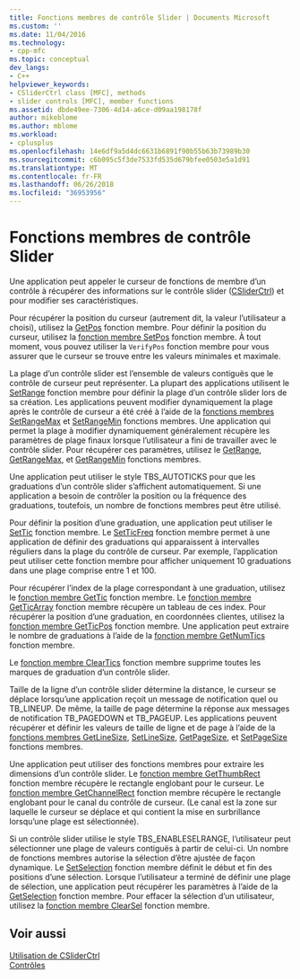 ```yaml
---
title: Fonctions membres de contrôle Slider | Documents Microsoft
ms.custom: ''
ms.date: 11/04/2016
ms.technology:
- cpp-mfc
ms.topic: conceptual
dev_langs:
- C++
helpviewer_keywords:
- CSliderCtrl class [MFC], methods
- slider controls [MFC], member functions
ms.assetid: dbde49ee-7306-4d14-a6ce-d09aa198178f
author: mikeblome
ms.author: mblome
ms.workload:
- cplusplus
ms.openlocfilehash: 14e6df9a5d4dc6631b6891f90b55b63b73989b30
ms.sourcegitcommit: c6b095c5f3de7533fd535d679bfee0503e5a1d91
ms.translationtype: MT
ms.contentlocale: fr-FR
ms.lasthandoff: 06/26/2018
ms.locfileid: "36953956"
---
```

# <a name="slider-control-member-functions"></a>Fonctions membres de contrôle Slider
Une application peut appeler le curseur de fonctions de membre d’un contrôle à récupérer des informations sur le contrôle slider ([CSliderCtrl](../mfc/reference/csliderctrl-class.md)) et pour modifier ses caractéristiques.  
  
 Pour récupérer la position du curseur (autrement dit, la valeur l’utilisateur a choisi), utilisez la [GetPos](../mfc/reference/csliderctrl-class.md#getpos) fonction membre. Pour définir la position du curseur, utilisez la [fonction membre SetPos](../mfc/reference/csliderctrl-class.md#setpos) fonction membre. À tout moment, vous pouvez utiliser la `VerifyPos` fonction membre pour vous assurer que le curseur se trouve entre les valeurs minimales et maximale.  
  
 La plage d’un contrôle slider est l’ensemble de valeurs contiguës que le contrôle de curseur peut représenter. La plupart des applications utilisent le [SetRange](../mfc/reference/csliderctrl-class.md#setrange) fonction membre pour définir la plage d’un contrôle slider lors de sa création. Les applications peuvent modifier dynamiquement la plage après le contrôle de curseur a été créé à l’aide de la [fonctions membres SetRangeMax](../mfc/reference/csliderctrl-class.md#setrangemax) et [SetRangeMin](../mfc/reference/csliderctrl-class.md#setrangemin) fonctions membres. Une application qui permet la plage à modifier dynamiquement généralement récupère les paramètres de plage finaux lorsque l’utilisateur a fini de travailler avec le contrôle slider. Pour récupérer ces paramètres, utilisez le [GetRange](../mfc/reference/csliderctrl-class.md#getrange), [GetRangeMax](../mfc/reference/csliderctrl-class.md#getrangemax), et [GetRangeMin](../mfc/reference/csliderctrl-class.md#getrangemin) fonctions membres.  
  
 Une application peut utiliser le style TBS_AUTOTICKS pour que les graduations d’un contrôle slider s’affichent automatiquement. Si une application a besoin de contrôler la position ou la fréquence des graduations, toutefois, un nombre de fonctions membres peut être utilisé.  
  
 Pour définir la position d’une graduation, une application peut utiliser le [SetTic](../mfc/reference/csliderctrl-class.md#settic) fonction membre. Le [SetTicFreq](../mfc/reference/csliderctrl-class.md#setticfreq) fonction membre permet à une application de définir des graduations qui apparaissent à intervalles réguliers dans la plage du contrôle de curseur. Par exemple, l’application peut utiliser cette fonction membre pour afficher uniquement 10 graduations dans une plage comprise entre 1 et 100.  
  
 Pour récupérer l’index de la plage correspondant à une graduation, utilisez le [fonction membre GetTic](../mfc/reference/csliderctrl-class.md#gettic) fonction membre. Le [fonction membre GetTicArray](../mfc/reference/csliderctrl-class.md#getticarray) fonction membre récupère un tableau de ces index. Pour récupérer la position d’une graduation, en coordonnées clientes, utilisez la [fonction membre GetTicPos](../mfc/reference/csliderctrl-class.md#getticpos) fonction membre. Une application peut extraire le nombre de graduations à l’aide de la [fonction membre GetNumTics](../mfc/reference/csliderctrl-class.md#getnumtics) fonction membre.  
  
 Le [fonction membre ClearTics](../mfc/reference/csliderctrl-class.md#cleartics) fonction membre supprime toutes les marques de graduation d’un contrôle slider.  
  
 Taille de la ligne d’un contrôle slider détermine la distance, le curseur se déplace lorsqu’une application reçoit un message de notification quel ou TB_LINEUP. De même, la taille de page détermine la réponse aux messages de notification TB_PAGEDOWN et TB_PAGEUP. Les applications peuvent récupérer et définir les valeurs de taille de ligne et de page à l’aide de la [fonctions membres GetLineSize](../mfc/reference/csliderctrl-class.md#getlinesize), [SetLineSize](../mfc/reference/csliderctrl-class.md#setlinesize), [GetPageSize](../mfc/reference/csliderctrl-class.md#getpagesize), et [SetPageSize](../mfc/reference/csliderctrl-class.md#setpagesize) fonctions membres.  
  
 Une application peut utiliser des fonctions membres pour extraire les dimensions d’un contrôle slider. Le [fonction membre GetThumbRect](../mfc/reference/csliderctrl-class.md#getthumbrect) fonction membre récupère le rectangle englobant pour le curseur. Le [fonction membre GetChannelRect](../mfc/reference/csliderctrl-class.md#getchannelrect) fonction membre récupère le rectangle englobant pour le canal du contrôle de curseur. (Le canal est la zone sur laquelle le curseur se déplace et qui contient la mise en surbrillance lorsqu’une plage est sélectionnée).  
  
 Si un contrôle slider utilise le style TBS_ENABLESELRANGE, l’utilisateur peut sélectionner une plage de valeurs contiguës à partir de celui-ci. Un nombre de fonctions membres autorise la sélection d’être ajustée de façon dynamique. Le [SetSelection](../mfc/reference/csliderctrl-class.md#setselection) fonction membre définit le début et fin des positions d’une sélection. Lorsque l’utilisateur a terminé de définir une plage de sélection, une application peut récupérer les paramètres à l’aide de la [GetSelection](../mfc/reference/csliderctrl-class.md#getselection) fonction membre. Pour effacer la sélection d’un utilisateur, utilisez la [fonction membre ClearSel](../mfc/reference/csliderctrl-class.md#clearsel) fonction membre.  
  
## <a name="see-also"></a>Voir aussi  
 [Utilisation de CSliderCtrl](../mfc/using-csliderctrl.md)   
 [Contrôles](../mfc/controls-mfc.md)

